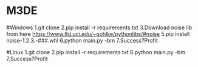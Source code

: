 M3DE
==============
#Windows
1.git clone
2.pip install -r requirements.txt
3.Download noise lib from here https://www.lfd.uci.edu/~gohlke/pythonlibs/#noise
5.pip install noise-1.2.3.-###.whl
6.python main.py -bm
7.Success?Profit

#Linux
1.git clone
2.pip install -r requirements.txt
6.python main.py -bm
7.Success?Profit
